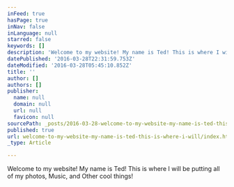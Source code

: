 ```yaml
---
inFeed: true
hasPage: true
inNav: false
inLanguage: null
starred: false
keywords: []
description: 'Welcome to my website! My name is Ted! This is where I will be putting all of my photos, Music, and Other cool things!'
datePublished: '2016-03-28T22:31:59.753Z'
dateModified: '2016-03-28T05:45:10.852Z'
title: ''
author: []
authors: []
publisher:
  name: null
  domain: null
  url: null
  favicon: null
sourcePath: _posts/2016-03-28-welcome-to-my-website-my-name-is-ted-this-is-where-i-will.md
published: true
url: welcome-to-my-website-my-name-is-ted-this-is-where-i-will/index.html
_type: Article

---
```

Welcome to my website! My name is Ted! This is where I will be putting all of my photos, Music, and Other cool things!